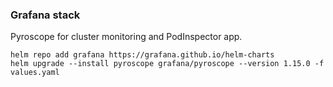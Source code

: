 ### Grafana stack
Pyroscope for cluster monitoring and PodInspector app.

```
helm repo add grafana https://grafana.github.io/helm-charts
helm upgrade --install pyroscope grafana/pyroscope --version 1.15.0 -f values.yaml
```